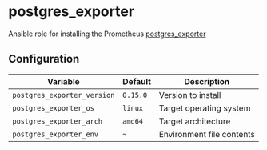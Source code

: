 # postgres_exporter

Ansible role for installing the Prometheus [postgres_exporter](https://github.com/prometheus-community/postgres_exporter)

## Configuration

| Variable                    | Default  | Description               |
| --------------------------- | -------- | ------------------------- |
| `postgres_exporter_version` | `0.15.0` | Version to install        |
| `postgres_exporter_os`      | `linux`  | Target operating system   |
| `postgres_exporter_arch`    | `amd64`  | Target architecture       |
| `postgres_exporter_env`     | `~`      | Environment file contents |
